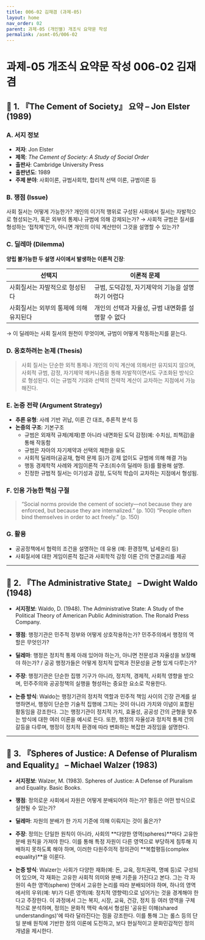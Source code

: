 ```yaml
---
title: 006-02 김재겸 (과제-05)
layout: home
nav_order: 02
parent: 과제-05 (개인별) 개조식 요약문 작성
permalink: /asmt-05/006-02
---
```


# 과제-05 개조식 요약문 작성 006-02 김재겸

## 📘 1. 『The Cement of Society』 요약 – Jon Elster (1989)

### A. 서지 정보  
- **저자**: Jon Elster
- **제목**: *The Cement of Society: A Study of Social Order*  
- **출판사**: Cambridge University Press
- **출판년도**: 1989  
- **주제 분야**: 사회이론, 규범사회학, 합리적 선택 이론, 규범이론 등


### B. 쟁점 (Issue)  
사회 질서는 어떻게 가능한가? 개인의 이기적 행위로 구성된 사회에서 질서는 자발적으로 형성되는가, 혹은 외부의 통제나 규범에 의해 강제되는가?
→ 사회적 규범은 질서를 형성하는 ‘접착제’인가, 아니면 개인의 이익 계산만이 그것을 설명할 수 있는가?


### C. 딜레마 (Dilemma)  
**양립 불가능한 두 설명 사이에서 발생하는 이론적 긴장**:

| 선택지 | 이론적 문제 |
|--------|-------------|
| 사회질서는 자발적으로 형성된다 | 규범, 도덕감정, 자기제약의 기능을 설명하기 어렵다 |
| 사회질서는 외부의 통제에 의해 유지된다 | 개인의 선택과 자율성, 규범 내면화를 설명할 수 없다 |

→ 이 딜레마는 사회 질서의 원천이 무엇이며, 규범이 어떻게 작동하는지를 묻는다.


### D. 옹호하려는 논제 (Thesis)  
> 사회 질서는 단순한 외적 통제나 개인의 이익 계산에 의해서만 유지되지 않으며, 사회적 규범, 감정, 자기제약 메커니즘을 통해 자발적이면서도 구조화된 방식으로 형성된다. 이는 규범적 기대와 선택의 전략적 계산이 교차하는 지점에서 가능해진다.

### E. 논증 전략 (Argument Strategy)  
- **추론 유형**: 사례 기반 귀납, 이론 간 대조, 추론적 분석 등  
- **논증의 구조**:
  기본구조
  - 규범은 외재적 규제(제재)뿐 아니라 내면화된 도덕 감정(예: 수치심, 죄책감)을 통해 작동함
  - 규범은 자아의 자기제약과 선택의 제한을 유도 
  - 사회적 딜레마(공공재, 협력 문제 등)가 강제 없이도 규범에 의해 해결 가능  
  - 행동 경제학적 사례와 게임이론적 구조(죄수의 딜레마 등)를 활용해 설명.
  - 진정한 규범적 질서는 이기성과 감정, 도덕적 학습이 교차하는 지점에서 형성됨.


### F. 인용 가능한 핵심 구절
> “Social norms provide the cement of society—not because they are enforced, but because they are internalized.” (p. 100)
> “People often bind themselves in order to act freely.” (p. 150)


### G. 활용
- 공공정책에서 협력의 조건을 설명하는 데 유용 (예: 환경정책, 납세윤리 등)
- 사회질서에 대한 게임이론적 접근과 사회학적 감정 이론 간의 연결고리를 제공


---

## 📘 2. 『The Administrative State』 – Dwight Waldo (1948)

- **서지정보**:  Waldo, D. (1948). The Administrative State: A Study of the Political Theory of American Public Administration. The Ronald Press Company.

- **쟁점**: 행정기관은 민주적 정부와 어떻게 상호작용하는가? 민주주의에서 행정의 역할은 무엇인가?
- **딜레마**: 행정은 정치적 통제 아래 있어야 하는가, 아니면 전문성과 자율성을 보장해야 하는가? / 공공 행정가들은 어떻게 정치적 압력과 전문성을 균형 있게 다루는가?
- **주장**: 행정기관은 단순한 집행 기구가 아니라, 정치적, 경제적, 사회적 영향을 받으며, 민주주의와 공공정책의 실행을 형성하는 중요한 요소로 작용한다.
- **논증 방식**: Waldo는 행정기관의 정치적 역할과 민주적 책임 사이의 긴장 관계를 설명하면서, 행정이 단순한 기술적 집행에 그치는 것이 아니라 가치와 이념이 포함된 활동임을 강조한다. 그는 행정기관이 정치적 가치, 효율성, 공공성 간의 균형을 맞추는 방식에 대한 여러 이론을 예시로 든다. 또한, 행정의 자율성과 정치적 통제 간의 갈등을 다루며, 행정이 정치적 환경에 따라 변화하는 복잡한 과정임을 설명한다.

---

## 📘 3. 『Spheres of Justice: A Defense of Pluralism and Equality』 – Michael Walzer (1983)

- **서지정보**: Walzer, M. (1983). Spheres of Justice: A Defense of Pluralism and Equality. Basic Books.

- **쟁점**: 정의로운 사회에서 자원은 어떻게 분배되어야 하는가? 평등은 어떤 방식으로 실현될 수 있는가?
- **딜레마**: 자원의 분배가 한 가지 기준에 의해 이뤄지는 것이 옳은가?
- **주장**:  정의는 단일한 원칙이 아니라, 사회의 **다양한 영역(spheres)**마다 고유한 분배 원칙을 가져야 한다. 이를 통해 특정 자원이 다른 영역으로 부당하게 침투해 지배하지 못하도록 해야 하며, 이러한 다원주의적 정의관이 **복합평등(complex equality)**을 이룬다.
- **논증 방식**: Walzer는 사회가 다양한 재화(예: 돈, 교육, 정치권력, 명예 등)로 구성되어 있으며, 각 재화는 고유한 사회적 의미와 분배 기준을 가진다고 본다. 그는 각 자원이 속한 영역(sphere) 안에서 고유한 논리를 따라 분배되어야 하며, 하나의 영역에서의 우위(예: 부)가 다른 영역(예: 정치적 영향력)으로 넘어가는 것을 경계해야 한다고 주장한다. 이 과정에서 그는 복지, 시장, 교육, 건강, 정치 등 여러 영역을 구체적으로 분석하며, 정의는 문화적 맥락 속에서 형성된 '공유된 이해(shared understandings)'에 따라 달라진다는 점을 강조한다. 이를 통해 그는 롤스 등의 단일 분배 원칙에 기반한 정의 이론에 도전하고, 보다 현실적이고 문화민감적인 정의 개념을 제시한다.

